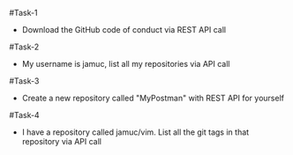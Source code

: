 #Task-1

- Download the GitHub code of conduct via REST API call

#Task-2

- My username is jamuc, list all my repositories via API call

#Task-3

- Create a new repository called "MyPostman" with REST API for yourself


#Task-4
- I have a repository called jamuc/vim. List all the git tags in that repository via API call
